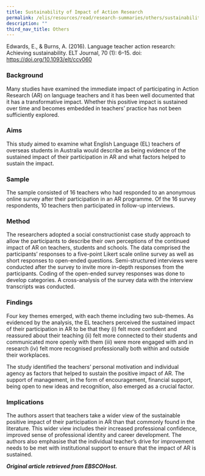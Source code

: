 ```yaml
---
title: Sustainability of Impact of Action Research
permalink: /elis/resources/read/research-summaries/others/sustainability-of-impact-of-action-research/
description: ""
third_nav_title: Others
---
```

Edwards, E., & Burns, A. (2016). Language teacher action research: Achieving sustainability. ELT Journal, 70 (1): 6–15. doi: https://doi.org/10.1093/elt/ccv060

### Background

Many studies have examined the immediate impact of participating in Action Research (AR) on language teachers and it has been well documented that it has a transformative impact. Whether this positive impact is sustained over time and becomes embedded in teachers’ practice has not been sufficiently explored.

### Aims

This study aimed to examine what English Language (EL) teachers of overseas students in Australia would describe as being evidence of the sustained impact of their participation in AR and what factors helped to sustain the impact.

### Sample

The sample consisted of 16 teachers who had responded to an anonymous online survey after their participation in an AR programme. Of the 16 survey respondents, 10 teachers then participated in follow-up interviews.

### Method

The researchers adopted a social constructionist case study approach to allow the participants to describe their own perceptions of the continued impact of AR on teachers, students and schools. The data comprised the participants’ responses to a five-point Likert scale online survey as well as short responses to open-ended questions. Semi-structured interviews were conducted after the survey to invite more in-depth responses from the participants. Coding of the open-ended survey responses was done to develop categories. A cross-analysis of the survey data with the interview transcripts was conducted.

### Findings

Four key themes emerged, with each theme including two sub-themes. As evidenced by the analysis, the EL teachers perceived the sustained impact of their participation in AR to be that they (i) felt more confident and reassured about their teaching (ii) felt more connected to their students and communicated more openly with them (iii) were more engaged with and in research (iv) felt more recognised professionally both within and outside their workplaces.

The study identified the teachers’ personal motivation and individual agency as factors that helped to sustain the positive impact of AR. The support of management, in the form of encouragement, financial support, being open to new ideas and recognition, also emerged as a crucial factor.

### Implications

The authors assert that teachers take a wider view of the sustainable positive impact of their participation in AR than that commonly found in the literature. This wider view includes their increased professional confidence, improved sense of professional identity and career development. The authors also emphasise that the individual teacher’s drive for improvement needs to be met with institutional support to ensure that the impact of AR is sustained.


_**Original article retrieved from EBSCOHost.**_  

